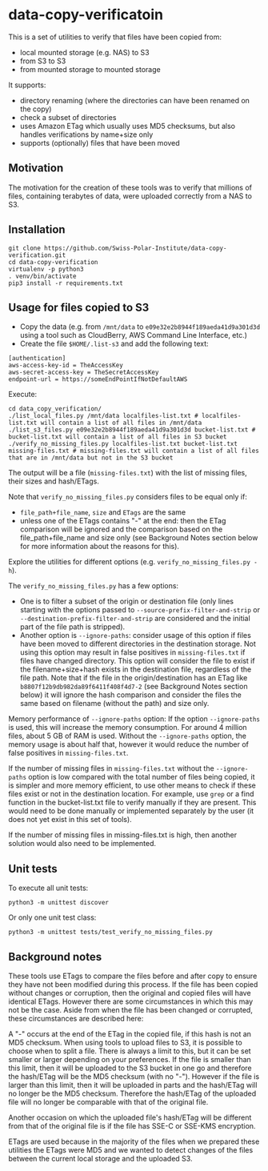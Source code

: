 # data-copy-verificatoin

This is a set of utilities to verify that files have been copied from:

* local mounted storage (e.g. NAS) to S3
* from S3 to S3
* from mounted storage to mounted storage

It supports:
* directory renaming (where the directories can have been renamed on the copy)
* check a subset of directories
* uses Amazon ETag which usually uses MD5 checksums, but also handles verifications by name+size only
* supports (optionally) files that have been moved

## Motivation
The motivation for the creation of these tools was to verify that millions of files, containing terabytes of data, were uploaded correctly from a NAS to S3.

## Installation
```
git clone https://github.com/Swiss-Polar-Institute/data-copy-verification.git
cd data-copy-verification
virtualenv -p python3
. venv/bin/activate
pip3 install -r requirements.txt
```

## Usage for files copied to S3
* Copy the data (e.g. from `/mnt/data` to `e09e32e2b8944f189aeda41d9a301d3d` using a tool such as CloudBerry, AWS Command Line Interface, etc.)
* Create the file `$HOME/.list-s3` and add the following text:
```
[authentication]
aws-access-key-id = TheAccessKey
aws-secret-access-key = TheSecretAccessKey
endpoint-url = https://someEndPointIfNotDefaultAWS
```

Execute:
```
cd data_copy_verification/
./list_local_files.py /mnt/data localfiles-list.txt # localfiles-list.txt will contain a list of all files in /mnt/data
./list_s3_files.py e09e32e2b8944f189aeda41d9a301d3d bucket-list.txt # bucket-list.txt will contain a list of all files in S3 bucket
./verify_no_missing_files.py localfiles-list.txt bucket-list.txt missing-files.txt # missing-files.txt will contain a list of all files that are in /mnt/data but not in the S3 bucket
```
The output will be a file (`missing-files.txt`) with the list of missing files, their sizes and hash/ETags.

Note that `verify_no_missing_files.py` considers files to be equal only if:

* `file_path+file_name`, `size` and `ETags` are the same
* unless one of the ETags contains "-" at the end: then the ETag comparison will be ignored and the comparison based on the file_path+file_name and size only (see Background Notes section below for more information about the reasons for this). 

Explore the utilities for different options (e.g. `verify_no_missing_files.py -h`).

The `verify_no_missing_files.py` has a few options:
* One is to filter a subset of the origin or destination file (only lines starting with the options passed to `--source-prefix-filter-and-strip` or `--destination-prefix-filter-and-strip` are considered and the initial part of the file path is stripped).
* Another option is `--ignore-paths`: consider usage of this option if files have been moved to different directories in the destination storage. Not using this option may result in
 false positives in `missing-files.txt` if files have changed directory. This option will consider the file to exist if the filename+size+hash exists in the destination file, regardless of the file path. Note that if the file in the origin/destination has an ETag like `b8807f12b9db982da89f6411f408f4d7-2` (see Background Notes section below) it will ignore the hash comparison and consider the files the same based on filename (without the path) and size only.

Memory performance of `--ignore-paths` option:
If the option `--ignore-paths` is used, this will increase the memory consumption. For around 4 million files, about 5 GB of RAM is used. Without the `--ignore-paths` option, the memory usage is about half that, however it would reduce the number of false positives in `missing-files.txt`. 

If the number of missing files in `missing-files.txt` without the `--ignore-paths` option is low compared with the total number of files being copied, it is simpler and more memory efficient, to use other means to check if these files exist or not in the destination location. For example, use `grep` or a find function in the bucket-list.txt file to verify manually if they are present. This would need to be done manually or implemented separately by the user (it does not yet exist in this set of tools). 

If the number of missing files in missing-files.txt is high, then another solution would also need to be implemented.

## Unit tests
To execute all unit tests:

```
python3 -m unittest discover
```

Or only one unit test class:
```
python3 -m unittest tests/test_verify_no_missing_files.py
```
## Background notes

These tools use ETags to compare the files before and after copy to ensure they have not been modified during this process. If the file has been copied without changes or corruption, then the original and copied files will have identical ETags. However there are some circumstances in which this may not be the case. Aside from when the file has been changed or corrupted, these circumstances are described here: 

A "-" occurs at the end of the ETag in the copied file, if this hash is not an MD5 checksum. When using tools to upload files to S3, it is possible to choose when to split a file. There is always a limit to this, but it can be set smaller or larger depending on your preferences. If the file is smaller than this limit, then it will be uploaded to the S3 bucket in one go and therefore the hash/ETag will be the MD5 checksum (with no "-"). However if the file is larger than this limit, then it will be uploaded in parts and the hash/ETag will no longer be the MD5 checksum. Therefore the hash/ETag of the uploaded file will no longer be comparable with that of the original file.

Another occasion on which the uploaded file's hash/ETag will be different from that of the original file is if the file has SSE-C or SSE-KMS encryption.

ETags are used because in the majority of the files when we prepared these utilities the ETags were MD5 and we wanted to detect changes of the files between the current local storage and the uploaded S3.

